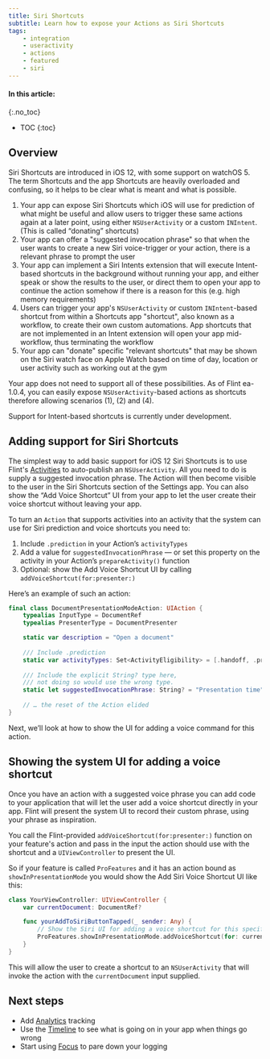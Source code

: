 ```yaml
---
title: Siri Shortcuts
subtitle: Learn how to expose your Actions as Siri Shortcuts
tags:
    - integration
    - useractivity
    - actions
    - featured
    - siri
---
```


#### In this article:
{:.no_toc}
* TOC
{:toc}

## Overview

Siri Shortcuts are introduced in iOS 12, with some support on watchOS 5. The term Shortcuts and the app Shortcuts are heavily overloaded and confusing, so it helps to be clear what is meant and what is possible.

1. Your app can expose Siri Shortcuts which iOS will use for prediction of what might be useful and allow users to trigger these same actions again at a later point, using either `NSUserActivity` or a custom `INIntent`. (This is called “donating” shortcuts)
2. Your app can offer a "suggested invocation phrase" so that when the user wants to create a new Siri voice-trigger or your action, there is a relevant phrase to prompt the user
3. Your app can implement a Siri Intents extension that will execute Intent-based shortcuts in the background without running your app, and either speak or show the results to the user, or direct them to open your app to continue the action somehow if there is a reason for this (e.g. high memory requirements)
4. Users can trigger your app's `NSUserActivity` or custom `INIntent`-based shortcut from within a Shortcuts app "shortcut", also known as a workflow, to create their own custom automations. App shortcuts that are not implemented in an Intent extension will open your app mid-workflow, thus terminating the workflow
5. Your app can "donate" specific "relevant shortcuts" that may be shown on the Siri watch face on Apple Watch based on time of day, location or user activity such as working out at the gym

Your app does not need to support all of these possibilities. As of Flint ea-1.0.4, you can easily expose `NSUserActivity`-based actions as shortcuts therefore allowing scenarios (1), (2) and (4). 

Support for Intent-based shortcuts is currently under development.

## Adding support for Siri Shortcuts

The simplest way to add basic support for iOS 12 Siri Shortcuts is to use Flint's [Activities](activities.md) to auto-publish an `NSUserActivity`. All you need to do is supply a suggested invocation phrase. The Action will then become visible to the user in the Siri Shortcuts section of the Settings app. You can also show the “Add Voice Shortcut” UI from your app to let the user create their voice shortcut without leaving your app.

To turn an `Action` that supports activities into an activity that the system can use for Siri prediction and voice shortcuts you need to:

1. Include `.prediction` in your Action’s `activityTypes`
2. Add a value for `suggestedInvocationPhrase` — or set this property on the activity in your Action’s `prepareActivity()` function
3. Optional: show the Add Voice Shortcut UI by calling `addVoiceShortcut(for:presenter:)`

Here’s an example of such an action:

```swift
final class DocumentPresentationModeAction: UIAction {
    typealias InputType = DocumentRef
    typealias PresenterType = DocumentPresenter

    static var description = "Open a document"
    
    /// Include .prediction
    static var activityTypes: Set<ActivityEligibility> = [.handoff, .prediction]
    
    /// Include the explicit String? type here,
    /// not doing so would use the wrong type.
    static let suggestedInvocationPhrase: String? = "Presentation time"
    
    // … the reset of the Action elided
}
```

Next, we’ll look at how to show the UI for adding a voice command for this action.

## Showing the system UI for adding a voice shortcut

Once you have an action with a suggested voice phrase you can add code to your application that will let the user add a voice shortcut directly in your app. Flint will present the system UI to record their custom phrase, using your phrase as inspiration.

You call the Flint-provided `addVoiceShortcut(for:presenter:)` function on your feature's action and pass in the input the action should use with the shortcut and a `UIViewController` to present the UI.

So if your feature is called `ProFeatures` and it has an action bound as `showInPresentationMode` you would show the Add Siri Voice Shortcut UI like this:

```swift
class YourViewController: UIViewController {
    var currentDocument: DocumentRef?

    func yourAddToSiriButtonTapped(_ sender: Any) {
        // Show the Siri UI for adding a voice shortcut for this specific document
        ProFeatures.showInPresentationMode.addVoiceShortcut(for: currentDocument!, presenter:self)
    }
}
```

This will allow the user to create a shortcut to an `NSUserActivity` that will invoke the action with the `currentDocument` input supplied.

## Next steps

* Add [Analytics](analytics.md) tracking
* Use the [Timeline](timeline.md) to see what is going on in your app when things go wrong
* Start using [Focus](focus.md) to pare down your logging
